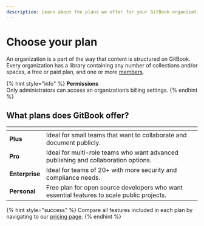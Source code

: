 ```yaml
---
description: Learn about the plans we offer for your GitBook organizations.
---
```


# Choose your plan

An organization is a part of the way that content is structured on GitBook. Every organization has a library containing any number of collections and/or spaces, a free or paid plan, and one or more [members](../member-management/).

{% hint style="info" %}
**Permissions**\
Only administrators can access an organization’s billing settings.
{% endhint %}

## What plans does GitBook offer?

<table data-card-size="large" data-view="cards"><thead><tr><th></th><th></th></tr></thead><tbody><tr><td><strong>Plus</strong></td><td>Ideal for small teams that want to collaborate and document publicly.</td></tr><tr><td><strong>Pro</strong></td><td>Ideal for multi-role teams who want advanced publishing and collaboration options.</td></tr><tr><td><strong>Enterprise</strong></td><td>Ideal for teams of 20+ with more security and compliance needs.</td></tr><tr><td><strong>Personal</strong></td><td>Free plan for open source developers who want essential features to scale public projects.</td></tr></tbody></table>

{% hint style="success" %}
Compare all features included in each plan by navigating to our [pricing page](https://www.gitbook.com/pricing#pricingTable).
{% endhint %}
